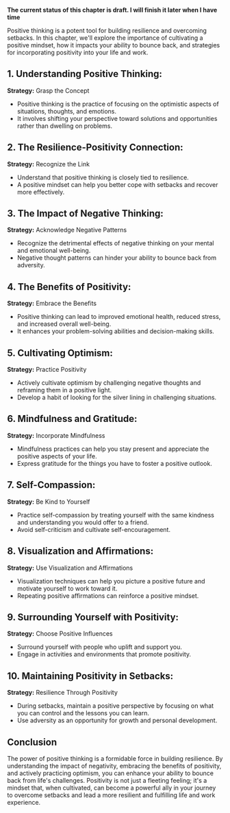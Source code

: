 **The current status of this chapter is draft. I will finish it later when I have time**

Positive thinking is a potent tool for building resilience and overcoming setbacks. In this chapter, we'll explore the importance of cultivating a positive mindset, how it impacts your ability to bounce back, and strategies for incorporating positivity into your life and work.

**1. Understanding Positive Thinking:**
---------------------------------------

**Strategy:** Grasp the Concept

* Positive thinking is the practice of focusing on the optimistic aspects of situations, thoughts, and emotions.
* It involves shifting your perspective toward solutions and opportunities rather than dwelling on problems.

**2. The Resilience-Positivity Connection:**
--------------------------------------------

**Strategy:** Recognize the Link

* Understand that positive thinking is closely tied to resilience.
* A positive mindset can help you better cope with setbacks and recover more effectively.

**3. The Impact of Negative Thinking:**
---------------------------------------

**Strategy:** Acknowledge Negative Patterns

* Recognize the detrimental effects of negative thinking on your mental and emotional well-being.
* Negative thought patterns can hinder your ability to bounce back from adversity.

**4. The Benefits of Positivity:**
----------------------------------

**Strategy:** Embrace the Benefits

* Positive thinking can lead to improved emotional health, reduced stress, and increased overall well-being.
* It enhances your problem-solving abilities and decision-making skills.

**5. Cultivating Optimism:**
----------------------------

**Strategy:** Practice Positivity

* Actively cultivate optimism by challenging negative thoughts and reframing them in a positive light.
* Develop a habit of looking for the silver lining in challenging situations.

**6. Mindfulness and Gratitude:**
---------------------------------

**Strategy:** Incorporate Mindfulness

* Mindfulness practices can help you stay present and appreciate the positive aspects of your life.
* Express gratitude for the things you have to foster a positive outlook.

**7. Self-Compassion:**
-----------------------

**Strategy:** Be Kind to Yourself

* Practice self-compassion by treating yourself with the same kindness and understanding you would offer to a friend.
* Avoid self-criticism and cultivate self-encouragement.

**8. Visualization and Affirmations:**
--------------------------------------

**Strategy:** Use Visualization and Affirmations

* Visualization techniques can help you picture a positive future and motivate yourself to work toward it.
* Repeating positive affirmations can reinforce a positive mindset.

**9. Surrounding Yourself with Positivity:**
--------------------------------------------

**Strategy:** Choose Positive Influences

* Surround yourself with people who uplift and support you.
* Engage in activities and environments that promote positivity.

**10. Maintaining Positivity in Setbacks:**
-------------------------------------------

**Strategy:** Resilience Through Positivity

* During setbacks, maintain a positive perspective by focusing on what you can control and the lessons you can learn.
* Use adversity as an opportunity for growth and personal development.

**Conclusion**
--------------

The power of positive thinking is a formidable force in building resilience. By understanding the impact of negativity, embracing the benefits of positivity, and actively practicing optimism, you can enhance your ability to bounce back from life's challenges. Positivity is not just a fleeting feeling; it's a mindset that, when cultivated, can become a powerful ally in your journey to overcome setbacks and lead a more resilient and fulfilling life and work experience.
